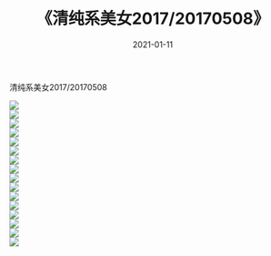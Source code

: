 ﻿---
layout: post
title:  《清纯系美女2017/20170508》
date:   2021-01-11
img: http://pic.660000.xyz/1:/清纯系美女/2017/20170508/000.jpg
categories: [美女, 清纯, 唯美]
---

清纯系美女2017/20170508

 ![](http://pic.660000.xyz/1:/清纯系美女/2017/20170508/001.png) <br>![](http://pic.660000.xyz/1:/清纯系美女/2017/20170508/002.png) <br>![](http://pic.660000.xyz/1:/清纯系美女/2017/20170508/003.png) <br>![](http://pic.660000.xyz/1:/清纯系美女/2017/20170508/004.png) <br>![](http://pic.660000.xyz/1:/清纯系美女/2017/20170508/005.png) <br>![](http://pic.660000.xyz/1:/清纯系美女/2017/20170508/006.png) <br>![](http://pic.660000.xyz/1:/清纯系美女/2017/20170508/007.png) <br>![](http://pic.660000.xyz/1:/清纯系美女/2017/20170508/008.png) <br>![](http://pic.660000.xyz/1:/清纯系美女/2017/20170508/009.png) <br>![](http://pic.660000.xyz/1:/清纯系美女/2017/20170508/010.png) <br>![](http://pic.660000.xyz/1:/清纯系美女/2017/20170508/011.png) <br>![](http://pic.660000.xyz/1:/清纯系美女/2017/20170508/012.png) <br>![](http://pic.660000.xyz/1:/清纯系美女/2017/20170508/013.png) <br>![](http://pic.660000.xyz/1:/清纯系美女/2017/20170508/014.png) <br>![](http://pic.660000.xyz/1:/清纯系美女/2017/20170508/015.png) <br>![](http://pic.660000.xyz/1:/清纯系美女/2017/20170508/016.png) <br>